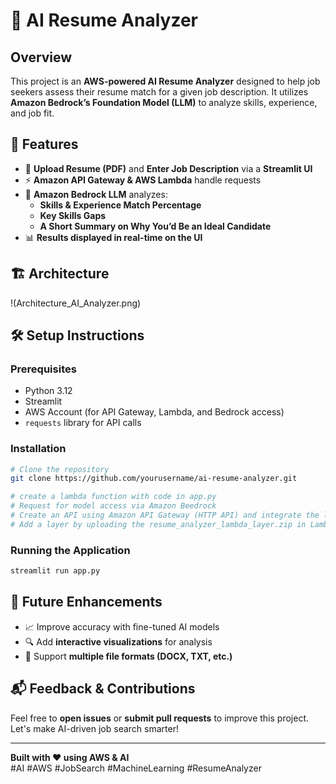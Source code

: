 # 🚀 AI Resume Analyzer

## Overview
This project is an **AWS-powered AI Resume Analyzer** designed to help job seekers assess their resume match for a given job description. It utilizes **Amazon Bedrock’s Foundation Model (LLM)** to analyze skills, experience, and job fit.

## 🔹 Features
- 📂 **Upload Resume (PDF)** and **Enter Job Description** via a **Streamlit UI**
- ⚡ **Amazon API Gateway & AWS Lambda** handle requests
- 🤖 **Amazon Bedrock LLM** analyzes:
  - **Skills & Experience Match Percentage**
  - **Key Skills Gaps**
  - **A Short Summary on Why You’d Be an Ideal Candidate**
- 📊 **Results displayed in real-time on the UI**

## 🏗️ Architecture
!(Architecture_AI_Analyzer.png)

## 🛠️ Setup Instructions
### Prerequisites
- Python 3.12
- Streamlit
- AWS Account (for API Gateway, Lambda, and Bedrock access)
- `requests` library for API calls

### Installation
```bash
# Clone the repository
git clone https://github.com/yourusername/ai-resume-analyzer.git

# create a lambda function with code in app.py
# Request for model access via Amazon Beedrock
# Create an API using Amazon API Gateway (HTTP API) and integrate the lambda function to trigger it upon request
# Add a layer by uploading the resume_analyzer_lambda_layer.zip in Lambda for installing dependencies.
```

### Running the Application
```bash
streamlit run app.py
```

## 🌟 Future Enhancements
- 📈 Improve accuracy with fine-tuned AI models
- 🔍 Add **interactive visualizations** for analysis
- 🔄 Support **multiple file formats (DOCX, TXT, etc.)**

## 📬 Feedback & Contributions
Feel free to **open issues** or **submit pull requests** to improve this project. Let's make AI-driven job search smarter!

---

**Built with ❤️ using AWS & AI**  
#AI #AWS #JobSearch #MachineLearning #ResumeAnalyzer
